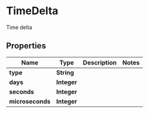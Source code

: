 

# TimeDelta

Time delta

## Properties

| Name | Type | Description | Notes |
|------------ | ------------- | ------------- | -------------|
|**type** | **String** |  |  |
|**days** | **Integer** |  |  |
|**seconds** | **Integer** |  |  |
|**microseconds** | **Integer** |  |  |



